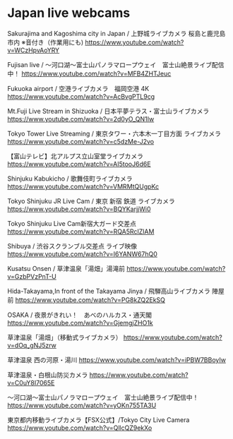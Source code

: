 # Japan live webcams

Sakurajima and Kagoshima city in Japan / 上野城ライブカメラ 桜島と鹿児島市内 ※音付き（作業用にも)
https://www.youtube.com/watch?v=WCzHpvAoYRY

Fujisan live / ～河口湖～富士山パノラマロープウェイ　富士山絶景ライブ配信中！
https://www.youtube.com/watch?v=MFB4ZHTJeuc

Fukuoka airport / 空港ライブカメラ　福岡空港 4K
https://www.youtube.com/watch?v=AcBvgPTL9cg

Mt.Fuji Live Stream in Shizuoka / 日本平夢テラス・富士山ライブカメラ
https://www.youtube.com/watch?v=2d0yO_QN1Iw

Tokyo Tower Live Streaming / 東京タワー・六本木一丁目方面 ライブカメラ
https://www.youtube.com/watch?v=c5dzMe-J2vo

【富山テレビ】北アルプス立山室堂ライブカメラ
https://www.youtube.com/watch?v=AI5tooJ6d6E

Shinjuku Kabukicho / 歌舞伎町ライブカメラ
https://www.youtube.com/watch?v=VMRMtQUgpKc

Tokyo Shinjuku JR Live Cam / 東京 新宿 鉄道 ライブカメラ
https://www.youtube.com/watch?v=BQYKarjjWi0

Tokyo Shinjuku Live Cam新宿大ガード交差点
https://www.youtube.com/watch?v=RQA5RcIZlAM

Shibuya / 渋谷スクランブル交差点 ライブ映像
https://www.youtube.com/watch?v=I6YANW67hQ0

Kusatsu Onsen / 草津温泉「湯畑」湯滝前
https://www.youtube.com/watch?v=GzbPVzPnT-U

Hida-Takayama,In front of the Takayama Jinya / 飛騨高山ライブカメラ 陣屋前
https://www.youtube.com/watch?v=PG8kZQ2EkSQ

OSAKA / 夜景がきれい！　あべのハルカス・通天閣
https://www.youtube.com/watch?v=GjemgjZHO1k

草津温泉「湯畑」（移動式ライブカメラ）
https://www.youtube.com/watch?v=dOq_gNJ5zrw

草津温泉 西の河原・湯川
https://www.youtube.com/watch?v=iPBW7BBoyIw

草津温泉・白根山防災カメラ
https://www.youtube.com/watch?v=C0uY8I7065E

～河口湖～富士山パノラマロープウェイ　富士山絶景ライブ配信中！
https://www.youtube.com/watch?v=yOKn755TA3U

東京都内移動ライブカメラ【FSX公式】/Tokyo City Live Camera
https://www.youtube.com/watch?v=QllcQZ9ekXo
